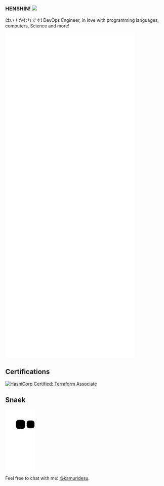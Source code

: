 ### HENSHIN! ![](https://komarev.com/ghpvc/?username=kamuridesu&color=ff69b4)
はい！かむりです!
DevOps Engineer, in love with programming languages, computers, Science and more!

![Metrics](https://github.com/kamuridesu/kamuridesu/blob/main/github-metrics.svg)
## Certifications
<!--START_SECTION:badges-->
[![HashiCorp Certified: Terraform Associate](https://images.credly.com/size/110x110/images/5b075140-d286-4c8a-9be9-2b87f9e10839/Terraform-Associate-Badge.png)](http://www.credly.com/badges/b83c70a2-dcf5-4cf7-ac0d-992c714a9bdb "HashiCorp Certified: Terraform Associate")
<!--END_SECTION:badges-->


<!-- ![Kamuri's GitHub stats](https://github-readme-stats.vercel.app/api?username=kamuridesu&show_icons=true&count_private=true&theme=aura) -->
<!-- ![Kamuri's Most Used Languages](https://github-readme-stats.vercel.app/api/top-langs/?username=kamuridesu&layout=compact&langs_count=8&theme=aura&&exclude_repo=junk-random-scripts) -->

## Snaek
![Snake](https://raw.githubusercontent.com/kamuridesu/kamuridesu/output/github-contribution-grid-snake.svg)

Feel free to chat with me: [@kamuridesu](https://t.me/kamuridesu).
